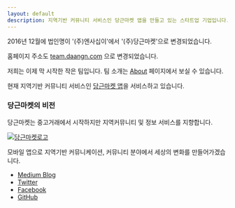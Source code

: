 ```yaml
---
layout: default
description: 지역기반 커뮤니티 서비스인 당근마켓 앱을 만들고 있는 스타트업 기업입니다.
---
```

2016년 12월에 법인명이 '(주)엔사십이'에서 '(주)당근마켓'으로 변경되었습니다.

홈페이지 주소도 [team.daangn.com](http://team.daangn.com/) 으로 변경되었습니다.

저희는 이제 막 시작한 작은 팀입니다. 팀 소개는 [About](/about) 페이지에서 보실 수 있습니다. 

현재 지역기반 커뮤니티 서비스인 [당근마켓 앱](https://www.daangn.com/)을 서비스하고 있습니다.

### 당근마켓의 비전
당근마켓는 중고거래에서 시작하지만 지역커뮤니티 및 정보 서비스를 지향합니다. 


[![당근마켓로고](https://d3qlrgda07sb6k.cloudfront.net/assets/landing/logo-cf33b938724c9d01443d8d0611d110dbfbcff3e57744eb9c3b52d963db5e46d2.png)](https://daangn.com/)


모바일 앱으로 지역기반 커뮤니케이션, 커뮤니티 분야에서 세상의 변화를 만들어가겠습니다. 


- [Medium Blog](https://medium.com/n42-corp)
- [Twitter](https://twitter.com/n42corp)
- [Facebook](https://www.facebook.com/n42corp)
- [GitHub](https://github.com/n42corp/)


